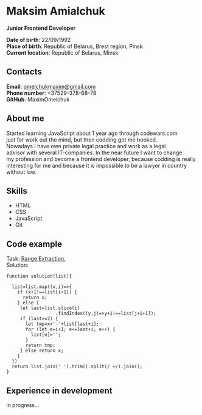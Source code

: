 # Maksim Amialchuk  
**Junior Frontend Developer**  

**Date of birth**: 22/09/1992  
**Place of birth**: Republic of Belarus, Brest region, Pinsk  
**Current location**: Republic of Belarus, Minsk
## Contacts
**Email**: omelchukmaxim@gmail.com  
**Phone number**: +37529-378-68-78  
**GitHub**: MaximOmelchuk  
## About me  
Started learning JavaScript about 1 year ago through codewars.com  
just for work out the mind, but then codding got me hooked.  
Nowadays I have own private legal practice and work as a legal  
advisor with several IT-companies. In the near future I want to change  
my profession and become a frontend developer, because codding is really  
interesting for me and because it is impossible to be a lawyer in country  
without law.  
## Skills  
* HTML  
* CSS  
* JavaScript  
* Git  
## Code example  
Task: [Range Extraction.](https://www.codewars.com/kata/51ba717bb08c1cd60f00002f/javascript)  
Solution:

```
function solution(list){
 
  list=list.map((x,i)=>{
    if (x+1!==list[i+1]) {
      return x;
    } else {
     let last=list.slice(i)
                  .findIndex((y,j)=>y+1!==list[j+i+1]);
     if (last>=2) {
       let tmp=x+'-'+list[last+i];
       for (let e=i+1; e<=last+i; e++) {
         list[e]='';
       }
       return tmp;
     } else return x;
    }
  })
  return list.join(' ').trim().split(/ +/).join();
}
```  
## Experience in development  
in progress...  